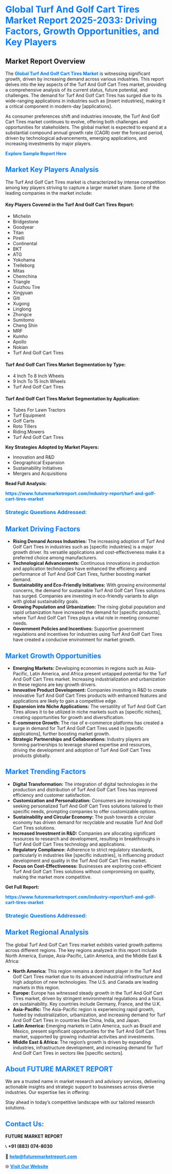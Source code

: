 <h1 style="color: #007BFF;">Global Turf And Golf Cart Tires Market Report 2025-2033: Driving Factors, Growth Opportunities, and Key Players</h1>

<section id="overview">
<h2>Market Report Overview</h2>
<p>The <a href="https://www.futuremarketreport.com/industry-report/turf-and-golf-cart-tires-market" style="color: #007BFF; text-decoration: none;"><strong>Global Turf And Golf Cart Tires Market</strong></a> is witnessing significant growth, driven by increasing demand across various industries. This report delves into the key aspects of the Turf And Golf Cart Tires market, providing a comprehensive analysis of its current status, future potential, and challenges. The demand for Turf And Golf Cart Tires has surged due to its wide-ranging applications in industries such as [insert industries], making it a critical component in modern-day [applications].</p>
<p>As consumer preferences shift and industries innovate, the Turf And Golf Cart Tires market continues to evolve, offering both challenges and opportunities for stakeholders. The global market is expected to expand at a substantial compound annual growth rate (CAGR) over the forecast period, driven by technological advancements, emerging applications, and increasing investments by major players.</p>
</section>

<section id="overview">
<p><a href="https://www.futuremarketreport.com/request-sample/reportId=101625" style="color: #007BFF; text-decoration: none;"><strong>Explore Sample Report Here</strong></a></p>
</section>

<section id="key-players">
<h2 style="color: #007BFF;">Market Key Players Analysis</h2>
<p>The Turf And Golf Cart Tires market is characterized by intense competition among key players striving to capture a larger market share. Some of the leading companies in the market include:</p>
<h4>Key Players Covered in the Turf And Golf Cart Tires Report:</h4>
<ul><li>Michelin</li><li>Bridgestone</li><li>Goodyear</li><li>Titan</li><li>Pirelli</li><li>Continental</li><li>BKT</li><li>ATG</li><li>Yokohama</li><li>Trelleborg</li><li>Mitas</li><li>Chemchina</li><li>Triangle</li><li>Guizhou Tire</li><li>Xingyuan</li><li>Giti</li><li>Xugong</li><li>Linglong</li><li>Zhongce</li><li>Sumitomo</li><li>Cheng Shin</li><li>MRF</li><li>Kumho</li><li>Apollo</li><li>Nokian</li><li>Turf And Golf Cart Tires</li></ul>
<h4>Turf And Golf Cart Tires Market Segmentation by Type:</h4>
<ul><li>4 Inch To 8 Inch Wheels</li><li>9 Inch To 15 Inch Wheels</li><li>Turf And Golf Cart Tires</li></ul>

<h4>Turf And Golf Cart Tires Market Segmentation by Application:</h4>
<ul><li>Tubes For Lawn Tractors</li><li>Turf Equipment</li><li>Golf Carts</li><li>Roto Tillers</li><li>Riding Mowers</li><li>Turf And Golf Cart Tires</li></ul>
<p><strong>Key Strategies Adopted by Market Players:</strong></p>
<ul>
<li>Innovation and R&D</li>
<li>Geographical Expansion</li>
<li>Sustainability Initiatives</li>
<li>Mergers and Acquisitions</li>
</ul>
</section>

<section>
<p><strong>Read Full Analysis: </strong></p><a href="https://www.futuremarketreport.com/industry-report/turf-and-golf-cart-tires-market" style="color: #007BFF; text-decoration: none;"><strong>https://www.futuremarketreport.com/industry-report/turf-and-golf-cart-tires-market</strong></a>
<h3 style="color: #007BFF;">Strategic Questions Addressed:</h3>
</section>

<section id="driving-factors">
<h2 style="color: #007BFF;">Market Driving Factors</h2>
<ul>
<li><strong>Rising Demand Across Industries:</strong> The increasing adoption of Turf And Golf Cart Tires in industries such as [specific industries] is a major growth driver. Its versatile applications and cost-effectiveness make it a preferred choice among manufacturers.</li>
<li><strong>Technological Advancements:</strong> Continuous innovations in production and application technologies have enhanced the efficiency and performance of Turf And Golf Cart Tires, further boosting market demand.</li>
<li><strong>Sustainability and Eco-Friendly Initiatives:</strong> With growing environmental concerns, the demand for sustainable Turf And Golf Cart Tires solutions has surged. Companies are investing in eco-friendly variants to align with global sustainability goals.</li>
<li><strong>Growing Population and Urbanization:</strong> The rising global population and rapid urbanization have increased the demand for [specific products], where Turf And Golf Cart Tires plays a vital role in meeting consumer needs.</li>
<li><strong>Government Policies and Incentives:</strong> Supportive government regulations and incentives for industries using Turf And Golf Cart Tires have created a conducive environment for market growth.</li>
</ul>
</section>

<section id="growth-opportunities">
<h2 style="color: #007BFF;">Market Growth Opportunities</h2>
<ul>
<li><strong>Emerging Markets:</strong> Developing economies in regions such as Asia-Pacific, Latin America, and Africa present untapped potential for the Turf And Golf Cart Tires market. Increasing industrialization and urbanization in these regions are key growth drivers.</li>
<li><strong>Innovative Product Development:</strong> Companies investing in R&D to create innovative Turf And Golf Cart Tires products with enhanced features and applications are likely to gain a competitive edge.</li>
<li><strong>Expansion into Niche Applications:</strong> The versatility of Turf And Golf Cart Tires allows it to be utilized in niche markets such as [specific niches], creating opportunities for growth and diversification.</li>
<li><strong>E-commerce Growth:</strong> The rise of e-commerce platforms has created a surge in demand for Turf And Golf Cart Tires used in [specific applications], further boosting market growth.</li>
<li><strong>Strategic Partnerships and Collaborations:</strong> Industry players are forming partnerships to leverage shared expertise and resources, driving the development and adoption of Turf And Golf Cart Tires products globally.</li>
</ul>
</section>

<section id="trending-factors">
<h2 style="color: #007BFF;">Market Trending Factors</h2>
<ul>
<li><strong>Digital Transformation:</strong> The integration of digital technologies in the production and distribution of Turf And Golf Cart Tires has improved efficiency and customer satisfaction.</li>
<li><strong>Customization and Personalization:</strong> Consumers are increasingly seeking personalized Turf And Golf Cart Tires solutions tailored to their specific needs, prompting companies to offer customizable options.</li>
<li><strong>Sustainability and Circular Economy:</strong> The push towards a circular economy has driven demand for recyclable and reusable Turf And Golf Cart Tires solutions.</li>
<li><strong>Increased Investment in R&D:</strong> Companies are allocating significant resources to research and development, resulting in breakthroughs in Turf And Golf Cart Tires technology and applications.</li>
<li><strong>Regulatory Compliance:</strong> Adherence to strict regulatory standards, particularly in industries like [specific industries], is influencing product development and quality in the Turf And Golf Cart Tires market.</li>
<li><strong>Focus on Cost-Effectiveness:</strong> Businesses are exploring cost-efficient Turf And Golf Cart Tires solutions without compromising on quality, making the market more competitive.</li>
</ul>
</section>

<section>
<p><strong>Get Full Report: </strong></p><a href="https://www.futuremarketreport.com/industry-report/turf-and-golf-cart-tires-market" style="color: #007BFF; text-decoration: none;"><strong>https://www.futuremarketreport.com/industry-report/turf-and-golf-cart-tires-market</strong></a>
<h3 style="color: #007BFF;">Strategic Questions Addressed:</h3>
</section>


<section id="regional-analysis">
<h2 style="color: #007BFF;">Market Regional Analysis</h2>
<p>The global Turf And Golf Cart Tires market exhibits varied growth patterns across different regions. The key regions analyzed in this report include North America, Europe, Asia-Pacific, Latin America, and the Middle East & Africa:</p>
<ul>
<li><strong>North America:</strong> This region remains a dominant player in the Turf And Golf Cart Tires market due to its advanced industrial infrastructure and high adoption of new technologies. The U.S. and Canada are leading markets in this region.</li>
<li><strong>Europe:</strong> Europe has witnessed steady growth in the Turf And Golf Cart Tires market, driven by stringent environmental regulations and a focus on sustainability. Key countries include Germany, France, and the U.K.</li>
<li><strong>Asia-Pacific:</strong> The Asia-Pacific region is experiencing rapid growth, fueled by industrialization, urbanization, and increasing demand for Turf And Golf Cart Tires in countries like China, India, and Japan.</li>
<li><strong>Latin America:</strong> Emerging markets in Latin America, such as Brazil and Mexico, present significant opportunities for the Turf And Golf Cart Tires market, supported by growing industrial activities and investments.</li>
<li><strong>Middle East & Africa:</strong> The region’s growth is driven by expanding industries, infrastructure development, and increasing demand for Turf And Golf Cart Tires in sectors like [specific sectors].</li>
</ul>
</section>

<footer>
<h2 style="color: #007BFF;">About FUTURE MARKET REPORT</h2>
<p>We are a trusted name in market research and advisory services, delivering actionable insights and strategic support to businesses across diverse industries. Our expertise lies in offering:</p>

<p>Stay ahead in today’s competitive landscape with our tailored research solutions.</p>

<h2 style="color: #007BFF;">Contact Us:</h2>
<p><strong>FUTURE MARKET REPORT</strong></p>
<p>📞 <strong>+91 (883) 074-8030</strong></p>
<p>📧 <strong><a href="mailto:help@futuremarketreport.com" style="color: #007BFF;">help@futuremarketreport.com</a></strong></p>
<p>🌐 <strong><a href="https://www.futuremarketreport.com/" style="color: #007BFF;">Visit Our Website</a></strong></p>
</footer>